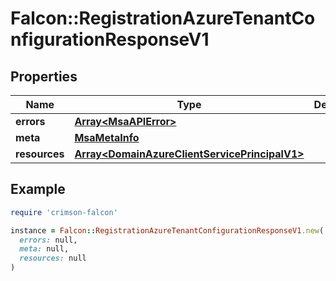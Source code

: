 # Falcon::RegistrationAzureTenantConfigurationResponseV1

## Properties

| Name | Type | Description | Notes |
| ---- | ---- | ----------- | ----- |
| **errors** | [**Array&lt;MsaAPIError&gt;**](MsaAPIError.md) |  |  |
| **meta** | [**MsaMetaInfo**](MsaMetaInfo.md) |  |  |
| **resources** | [**Array&lt;DomainAzureClientServicePrincipalV1&gt;**](DomainAzureClientServicePrincipalV1.md) |  |  |

## Example

```ruby
require 'crimson-falcon'

instance = Falcon::RegistrationAzureTenantConfigurationResponseV1.new(
  errors: null,
  meta: null,
  resources: null
)
```

